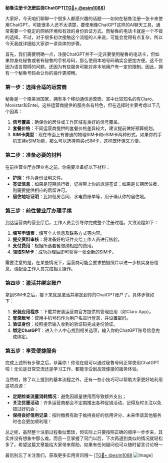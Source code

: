 **秘魯注册卡怎麽註冊ChatGPT[[TG💪+ @esim1088](https://t.me/s/esim1088)]**

大家好，今天咱们聊聊一个很多人都感兴趣的话题——如何在秘魯注册一张卡来使用ChatGPT。可能很多人还不太清楚，要使用像ChatGPT这样的AI聊天工具，通常需要一个稳定的网络环境和有效的身份验证方式。而秘魯的电话卡就是一个不错的选择。不过，对于很多初次接触这个流程的人来说，可能会觉得有点复杂，所以今天我就详细给大家讲一讲具体的步骤。

首先，我们需要明确一点，注册ChatGPT并不一定非要使用秘魯的电话卡，但如果你身处秘魯或者有秘魯的手机号码，那么使用本地号码确实会更加方便。这不仅因为语言障碍的问题，还因为有些服务可能对非本地用户有一定的限制。因此，拥有一个秘魯号码会让你的操作更顺畅。

### **第一步：选择合适的运营商**
秘魯是一个南美洲国家，拥有多个移动通信运营商，其中比较知名的有Claro、Movistar和Entel。这些运营商提供的服务各有特色，但在选择时主要考虑以下几个因素：

1. **信号覆盖**：确保你的居住或工作区域有良好的信号覆盖。
2. **套餐价格**：不同运营商提供的套餐价格差异较大，建议提前做好预算规划。
3. **SIM卡类型**：现在市面上有普通的物理SIM卡和eSIM卡两种形式。如果你的手机支持eSIM功能，那么可以选择购买eSIM卡，这样既环保又方便。

### **第二步：准备必要的材料**
在前往营业厅办理业务之前，你需要准备好以下材料：

- **护照**：作为身份证明文件。
- **签证信息**：如果是短期旅行者，记得带上你的旅游签证；如果是长期居住者，则需要提供相应的居留许可。
- **居住地址证明**：比如租房合同、水电费账单等，用于确认你的居住地。

### **第三步：前往营业厅办理手续**
到达运营商的营业厅后，工作人员会引导你完成整个注册过程。大致流程如下：

1. **填写申请表**：填写个人信息及联系方式等内容。
2. **提交资料审核**：将准备好的证件交给工作人员进行核验。
3. **支付费用**：根据所选套餐缴纳相应的费用。
4. **领取SIM卡**：成功办理后即可获得一张全新的SIM卡。

需要注意的是，在某些情况下，运营商可能会要求拍摄照片以进一步核实身份信息，请配合工作人员完成相关操作。

### **第四步：激活并绑定账户**
拿到SIM卡之后，接下来就是激活并绑定到你的ChatGPT账户了。具体步骤如下：

1. **安装应用程序**：下载并安装运营商官方提供的管理应用（如Claro App）。
2. **登录账号**：使用手机号码作为用户名进行登录，并设置密码。
3. **验证身份**：按照提示输入收到的验证码完成身份验证。
4. **绑定ChatGPT**：进入个人中心找到相关选项，输入你的ChatGPT账号信息完成绑定。

### **第五步：享受便捷服务**
完成上述所有步骤之后，恭喜你！你现在就可以通过秘魯号码正常使用ChatGPT啦！无论是日常交流还是学习工作，都能享受到高效便捷的服务体验。

当然啦，除了以上提到的基本流程之外，还有一些小技巧可以帮助大家更好地利用这项资源：

- **定期检查流量消耗情况**：避免因超量使用而导致额外支出；
- **关注优惠活动**：许多运营商都会不定期推出各种促销活动，记得及时关注以免错过好机会；
- **保持良好信用记录**：按时缴费有助于维持良好的信用评分，未来申请其他服务时也会更加顺利哦！

总之呢，虽然整个注册过程看似繁琐，但实际上只要按照正确的顺序一步步来，其实并没有想象中那么难。而且一旦掌握了窍门以后，下次再遇到类似的情况就轻松多了。希望这篇文章能给大家带来帮助，如果有任何疑问也可以随时留言讨论呀～

最后别忘了关注我们，获取更多实用资讯哦～ [[TG💪+ @esim1088](https://t.me/s/esim1088) ![Image](https://i.postimg.cc/4NQfJmqS/Snipaste-2025-05-13-00-14-12.png)]